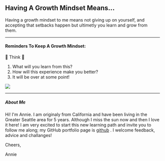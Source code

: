 ## Having A Growth Mindset Means...

Having a growth mindset to me means not giving up on yourself, and accepting that setbacks happen but ultimetly you learn and grow from them.


<hr>

#### Reminders To Keep A Growth Mindset:

:thinking:  Think   :thinking:
1. What will you learn from this?
2. How will this experience make you better?
3. It will be over at some point!

<p><img class="aligncenter" src="https://i.pinimg.com/736x/70/3f/af/703faf82f80256f17727c6f2e98840b8--so-true-twitter.jpg" /></p>

<hr>

##### About Me

Hi! I'm Annie. I am originaly from California and have been living in the Greater Seattle area for 5 years. Although I miss the sun now and then I love it here! I am very excited to start this new learning path and invite you to follow me along; my GitHub portfolio page is [github](https://github.com/anniepineda) . I welcome feedback, advice and challanges!


Cheers,


Annie
